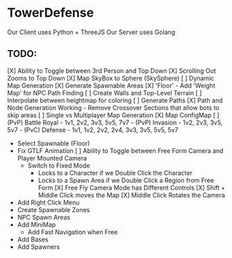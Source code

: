 # TowerDefense
Our Client uses Python + ThreeJS
Our Server uses Golang

## TODO:
   [X] Ability to Toggle between 3rd Person and Top Down 
      [X] Scrolling Out Zooms to Top Down
   [X] Map SkyBox to Sphere (SkySphere)
   [ ] Dynamic Map Generation
      [X] Generate Spawnable Areas
      [X] 'Floor'
         - Add 'Weight Map' for NPC Path Finding
      [ ] Create Walls and Top-Level Terrain
      [ ] Interpolate between heightmap for coloring
      [ ] Generate Paths
         [X] Path and Node Generation Working
         - Remove Crossover Sections that allow bots to skip areas
      [ ] Single vs Multiplayer Map Generation
         [X] Map ConfigMap
               [ ] (PvP) Battle Royal - 1v1, 2v2, 3v3, 5v5, 7v7
               - (PvP) Invasion - 1v2, 2v3, 3v5, 5v7
               - (PvC) Defense - 1v1, 1v2, 2v2, 2v4, 3v3, 3v5, 5v5, 5v7 
   - Select Spawnable (Floor)
   - Fix GTLF Animation
   [ ] Ability to Toggle between Free Form Camera and Player Mounted Camera 
      - Switch to Fixed Mode
         - Locks to a Character if we Double Click the Character
         - Locks to a Spawn Area if we Double Click a Region from Free Form
      [X] Free Fly Camera Mode has Different Controls
         [X] Shift + Middle Click moves the Map
         [X] Middle Click Rotates the Camera
   - Add Right Click Menu
   - Create Spawnable Zones
   - NPC Spawn Areas
   - Add MiniMap
      - Add Fast Navigation when Free
   - Add Bases
   - Add Spawners
